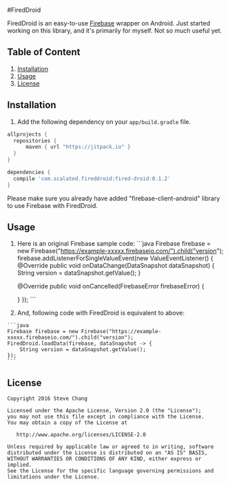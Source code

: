 #FiredDroid

FiredDroid is an easy-to-use [Firebase](https://firebase.google.com) wrapper on Android.
Just started working on this library, and it's primarily for myself. Not so much useful yet.

## Table of Content

  1. [Installation](#installation)
  2. [Usage](#usage)
  3. [License](#license)

## Installation

  1. Add the following dependency on your `app/build.gradle` file.
  
  ```groovy
  allprojects {
    repositories {
        maven { url "https://jitpack.io" }
    }
  }
  ```
  ```groovy
  dependencies {
    compile 'com.scalated.fireddroid:fired-droid:0.1.2'
  }
  ```
  
  Please make sure you already have added "firebase-client-android" library to use Firebase with FiredDroid.
   
## Usage
  1. Here is an original Firebase sample code:
    ```java
    Firebase firebase = new Firebase("https://example-xxxxx.firebaseio.com/").child("version");
    firebase.addListenerForSingleValueEvent(new ValueEventListener() {
        @Override
        public void onDataChange(DataSnapshot dataSnapshot) {
            String version = dataSnapshot.getValue();
        }

        @Override
        public void onCancelled(FirebaseError firebaseError) {
        
        }
    });
    ```
  
  2. And, following code with FiredDroid is equivalent to above:

    ```java
    Firebase firebase = new Firebase("https://example-xxxxx.firebaseio.com/").child("version");
    FiredDroid.loadData(firebase, dataSnapshot -> {
        String version = dataSnapshot.getValue();
    });
    ```
    
## License
    
    Copyright 2016 Steve Chang
    
    Licensed under the Apache License, Version 2.0 (the "License");
    you may not use this file except in compliance with the License.
    You may obtain a copy of the License at
    
       http://www.apache.org/licenses/LICENSE-2.0
    
    Unless required by applicable law or agreed to in writing, software
    distributed under the License is distributed on an "AS IS" BASIS,
    WITHOUT WARRANTIES OR CONDITIONS OF ANY KIND, either express or implied.
    See the License for the specific language governing permissions and
    limitations under the License.

  
